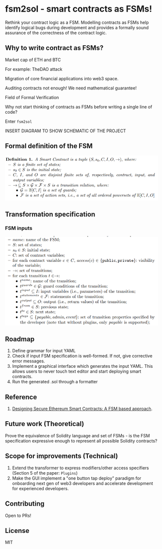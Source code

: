 # fsm2sol - smart contracts as FSMs! 

Rethink your contract logic as a FSM. Modelling contracts as FSMs help identify logical bugs during development and provides a formally sound assurance of the correctness of the contract logic. 

## Why to write contract as FSMs? 

Market cap of ETH and BTC 

For example: TheDAO attack 

Migration of core financial applications into web3 space. 

Auditing contracts not enough! We need mathematical guarantee! 

Field of Formal Verification 

Why not start thinking of contracts as FSMs before writing a single line of code? 

Enter `fsm2sol`

INSERT DIAGRAM TO SHOW SCHEMATIC OF THE PROJECT

## Formal definition of the FSM

![](/assets/img/0.png)

## Transformation specification

### FSM inputs 

![](/assets/img/1.png)

## Roadmap

1. Define grammar for input YAML
2. Check if input FSM specification is well-formed. If not, give corrective error messages.
3. Implement a graphical interface which generates the input YAML. This allows users to never touch text editor and start deploying smart contracts. 
4. Run the generated .sol through a formatter

## Reference 

1. [Designing Secure Ethereum Smart Contracts: A FSM based approach][0].

## Future work (Theoretical)

Prove the equivalence of Solidity language and set of FSMs - is the FSM specification expressive enough to represent all possible Solidity contracts?

## Scope for improvements (Technical)

1. Extend the transformer to express modifiers/other access specifiers (Section 5 of the paper: `Plugins`)
2. Make the GUI implement a "one button tap deploy" paradigm for onboarding next gen of web3 developers and accelerate development for experienced developers.

## Contributing 

Open to PRs!

## License 

MIT 

[0]: https://arxiv.org/pdf/1711.09327.pdf
